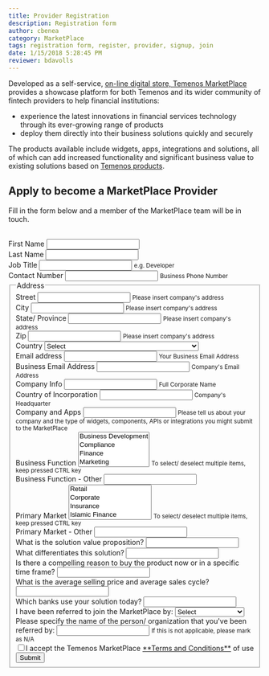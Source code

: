 ```yaml
---
title: Provider Registration
description: Registration form
author: cbenea
category: MarketPlace
tags: registration form, register, provider, signup, join
date: 1/15/2018 5:28:45 PM  
reviewer: bdavolls
---
```


<!--  ----------------------------------------------------------------------  -->
<!-- Already registered? Sign in **here**. -->

Developed as a self-service, [on-line digital store, Temenos MarketPlace](https://marketplace.temenos.com/) provides a showcase platform for both Temenos and its wider community of fintech providers to help financial institutions:<br>
- experience the latest innovations in financial services technology through its ever-growing range of products<br>
- deploy them directly into their business solutions quickly and securely<br>

The products available include widgets, apps, integrations and solutions, all of which can add increased functionality and significant business value to existing solutions based on [Temenos products](https://www.temenos.com/en/solutions/products/).<br>

## **Apply to become a MarketPlace Provider**

Fill in the form below and a member of the MarketPlace team will be in touch.<br>
<script src="https://ajax.googleapis.com/ajax/libs/jquery/3.2.1/jquery.min.js"></script>
<script type = "text/javascript" language = "javascript" src = "../myscripts/PipedriveCreateDeal.js"></script>

<!--  ----------------------------------------------------------------------  -->
<!--  NOTE: Please add the following <META> element to your page <HEAD>.      -->
<!--  If necessary, please modify the charset parameter to specify the        -->
<!--  character set of your HTML page.                                        -->
<!--  ----------------------------------------------------------------------  -->

<META HTTP-EQUIV="Content-type" CONTENT="text/html; charset=UTF-8">

<!--  ----------------------------------------------------------------------  -->
<!--  NOTE: Please add the following <FORM> element to your page.             -->
<!--  ----------------------------------------------------------------------  -->

<form action="https://webto.salesforce.com/servlet/servlet.WebToLead?encoding=UTF-8" method="POST">

<input type=hidden name="oid" value="00D30000000pTar">
<input type=hidden name="retURL" value="http://developer.temenos.com/faq/register-confirmation.html">
<input type=hidden id="00N2X000009FMw6" name="00N2X000009FMw6" type="checkbox" value="1"/><br>

<!--  ----------------------------------------------------------------------  -->
<!--  NOTE: These fields are optional debugging elements. Please uncomment    -->
<!--  these lines if you wish to test in debug mode.                          -->
<!--  <input type="hidden" name="debug" value=1>                              -->
<!--  <input type="hidden" name="debugEmail" value="ineagoe@temenos.com">     -->
<!--  ----------------------------------------------------------------------  -->

<form action="/action_page.php">

  <div class="form-group">
    <label for="first_name">First Name</label>
    <input type="first_name" class="form-control" input id="first_name" maxlength="40" name="first_name" size="20" type="text" placeholder="" required>
  </div>
  <div class="form-group">
    <label for="last_name">Last Name</label>
    <input type="last_name" class="form-control" input id="last_name" maxlength="80" name="last_name" size="20" type="text" placeholder="" required>
  </div>
  <div class="form-group">
    <label for="title">Job Title</label>
    <input type="title" class="form-control" input id="title" maxlength="40" name="title" size="20" type="text" placeholder="" required>
    <small id="Job Title info help" class="form-text text-muted">e.g. Developer</small>
  </div>
  <div class="form-group">
    <label for="phone">Contact Number</label>
    <input type="phone" class="form-control" input id="phone" maxlength="40" name="phone" size="20" type="text" placeholder="" required>
    <small id="contact number info help" class="form-text text-muted">Business Phone Number</small>
  </div>
<fieldset>
                <legend>Address</legend>
  <div class="form-group">
    <label for="street">Street</label>
    <input class="form-control" id="street" name="street" type="text" wrap="soft" required>
    <small id="company street info help" class="form-text text-muted">Please insert company's address</small>
  </div>
  <div class="form-group">
    <label for="city">City</label>
    <input class="form-control" id="city" name="city" type="text" wrap="soft" required>
    <small id="company city info help" class="form-text text-muted">Please insert company's address</small>
  </div>
  <div class="form-group">
    <label for="state">State/ Province</label>
    <input class="form-control" id="state" name="state" type="text" wrap="soft" required>
    <small id="company state info help" class="form-text text-muted">Please insert company's address</small>
  </div>
  <div class="form-group">
    <label for="zip">Zip</label>
    <input class="form-control" id="zip" name="zip" type="text" wrap="soft" required>
    <small id="company zip info help" class="form-text text-muted">Please insert company's address</small>
  </div>
<div class="form-group">
    <label for="country">Country</label>
    <select input class="form-control" id="country" name="country" type="text" wrap="soft" required>
<option selected disabled ="Select">Select</option>
<option value="Afghanistan">Afghanistan</option>
<option value="Aland Islands">Aland Islands</option>
<option value="Albania">Albania</option>
<option value="Algeria">Algeria</option>
<option value="American Samoa">American Samoa</option>
<option value="Andorra">Andorra</option>
<option value="Angola">Angola</option>
<option value="Anguilla">Anguilla</option>
<option value="Antarctica">Antarctica</option>
<option value="Antigua and Barbuda">Antigua and Barbuda</option>
<option value="Argentina">Argentina</option>
<option value="Armenia">Armenia</option>
<option value="Aruba">Aruba</option>
<option value="Australia">Australia</option>
<option value="Austria">Austria</option>
<option value="Azerbaijan">Azerbaijan</option>
<option value="Bahamas">Bahamas</option>
<option value="Bahrain">Bahrain</option>
<option value="Bangladesh">Bangladesh</option>
<option value="Barbados">Barbados</option>
<option value="Belarus">Belarus</option>
<option value="Belgium">Belgium</option>
<option value="Belize">Belize</option>
<option value="Benin">Benin</option>
<option value="Bermuda">Bermuda</option>
<option value="Bhutan">Bhutan</option>
<option value="Bolivia">Bolivia</option>
<option value="Bonaire">Bonaire</option>
<option value="Bosnia and Herzegovina">Bosnia and Herzegovina</option>
<option value="Botswana">Botswana</option>
<option value="Bouvet Island">Bouvet Island</option>
<option value="Brazil">Brazil</option>
<option value="British Indian Ocean Territory">British Indian Ocean Territory</option>
<option value="Brunei Darussalam">Brunei Darussalam</option>
<option value="Bulgaria">Bulgaria</option>
<option value="Burkina Faso">Burkina Faso</option>
<option value="Burundi">Burundi</option>
<option value="Cambodia">Cambodia</option>
<option value="Cameroon">Cameroon</option>
<option value="Canada">Canada</option>
<option value="Cape Verde">Cape Verde</option>
<option value="Cayman Islands">Cayman Islands</option>
<option value="Central African Republic">Central African Republic</option>
<option value="Chad">Chad</option>
<option value="Chile">Chile</option>
<option value="China">China</option>
<option value="Christmas Island">Christmas Island</option>
<option value="Cocos (keeling) Islands">Cocos (keeling) Islands</option>
<option value="Colombia">Colombia</option>
<option value="Comoros">Comoros</option>
<option value="Congo">Congo</option>
<option value="Congo, The Democratic Republic of The">Congo, The Democratic Republic of The</option>
<option value="Cook Islands">Cook Islands</option>
<option value="Costa Rica">Costa Rica</option>
<option value="Cote D'ivoire">Cote D'ivoire</option>
<option value="Croatia">Croatia</option>
<option value="Cuba">Cuba</option>
<option value="Curacao">Curacao</option>
<option value="Cyprus">Cyprus</option>
<option value="Czech Republic">Czech Republic</option>
<option value="Denmark">Denmark</option>
<option value="Djibouti">Djibouti</option>
<option value="Dominica">Dominica</option>
<option value="Dominican Republic">Dominican Republic</option>
<option value="Ecuador">Ecuador</option>
<option value="Egypt">Egypt</option>
<option value="El Salvador">El Salvador</option>
<option value="Equatorial Guinea">Equatorial Guinea</option>
<option value="Eritrea">Eritrea</option>
<option value="Estonia">Estonia</option>
<option value="Ethiopia">Ethiopia</option>
<option value="Falkland Islands (malvinas)">Falkland Islands (malvinas)</option>
<option value="Faroe Islands">Faroe Islands</option>
<option value="Fiji">Fiji</option>
<option value="Finland">Finland</option>
<option value="France">France</option>
<option value="French Guiana">French Guiana</option>
<option value="French Polynesia">French Polynesia</option>
<option value="French Southern Territories">French Southern Territories</option>
<option value="Gabon">Gabon</option>
<option value="Gambia">Gambia</option>
<option value="Georgia">Georgia</option>
<option value="Germany">Germany</option>
<option value="Ghana">Ghana</option>
<option value="Gibraltar">Gibraltar</option>
<option value="Greece">Greece</option>
<option value="Greenland">Greenland</option>
<option value="Grenada">Grenada</option>
<option value="Guadeloupe">Guadeloupe</option>
<option value="Guam">Guam</option>
<option value="Guatemala">Guatemala</option>
<option value="Guernsey">Guernsey</option>
<option value="Guinea">Guinea</option>
<option value="Guinea-Bissau">Guinea-Bissau</option>
<option value="Guyana">Guyana</option>
<option value="Haiti">Haiti</option>
<option value="Heard Island and Mcdonald Islands">Heard Island and Mcdonald Islands</option>
<option value="Holy See (vatican City State)">Holy See (vatican City State)</option>
<option value="Honduras">Honduras</option>
<option value="Hong Kong">Hong Kong</option>
<option value="Hungary">Hungary</option>
<option value="Iceland">Iceland</option>
<option value="India">India</option>
<option value="Indonesia">Indonesia</option>
<option value="Iran">Iran</option>
<option value="Iraq">Iraq</option>
<option value="Ireland">Ireland</option>
<option value="Isle of Man">Isle of Man</option>
<option value="Israel">Israel</option>
<option value="Italy">Italy</option>
<option value="Jamaica">Jamaica</option>
<option value="Japan">Japan</option>
<option value="Jersey">Jersey</option>
<option value="Jordan">Jordan</option>
<option value="Kazakhstan">Kazakhstan</option>
<option value="Kenya">Kenya</option>
<option value="Kiribati">Kiribati</option>
<option value="Korea, Democratic People's Republic of">Korea, Democratic People's Republic of</option>
<option value="Korea, Republic of">Korea, Republic of</option>
<option value="Kosovo">Kosovo</option>
<option value="Kuwait">Kuwait</option>
<option value="Kyrgyzstan">Kyrgyzstan</option>
<option value="Lao People's Democratic Republic">Lao People's Democratic Republic</option>
<option value="Latvia">Latvia</option>
<option value="Lebanon">Lebanon</option>
<option value="Lesotho">Lesotho</option>
<option value="Liberia">Liberia</option>
<option value="Libya">Libya</option>
<option value="Liechtenstein">Liechtenstein</option>
<option value="Lithuania">Lithuania</option>
<option value="Luxembourg">Luxembourg</option>
<option value="Macao">Macao</option>
<option value="Macedonia, The Former Yugoslav Republic of">Macedonia, The Former Yugoslav Republic of</option>
<option value="Madagascar">Madagascar</option>
<option value="Malawi">Malawi</option>
<option value="Malaysia">Malaysia</option>
<option value="Maldives">Maldives</option>
<option value="Mali">Mali</option>
<option value="Malta">Malta</option>
<option value="Marshall Islands">Marshall Islands</option>
<option value="Martinique">Martinique</option>
<option value="Mauritania">Mauritania</option>
<option value="Mauritius">Mauritius</option>
<option value="Mayotte">Mayotte</option>
<option value="Mexico">Mexico</option>
<option value="Micronesia, Federated States of">Micronesia, Federated States of</option>
<option value="Moldova, Republic of">Moldova, Republic of</option>
<option value="Monaco">Monaco</option>
<option value="Mongolia">Mongolia</option>
<option value="Montenegro">Montenegro</option>
<option value="Montserrat">Montserrat</option>
<option value="Morocco">Morocco</option>
<option value="Mozambique">Mozambique</option>
<option value="Myanmar">Myanmar</option>
<option value="Namibia">Namibia</option>
<option value="Nauru">Nauru</option>
<option value="Nepal">Nepal</option>
<option value="Netherlands">Netherlands</option>
<option value="Netherlands Antilles">Netherlands Antilles</option>
<option value="New Caledonia">New Caledonia</option>
<option value="New Zealand">New Zealand</option>
<option value="Nicaragua">Nicaragua</option>
<option value="Niger">Niger</option>
<option value="Nigeria">Nigeria</option>
<option value="Niue">Niue</option>
<option value="Norfolk Island">Norfolk Island</option>
<option value="Northern Mariana Islands">Northern Mariana Islands</option>
<option value="Norway">Norway</option>
<option value="Oman">Oman</option>
<option value="Pakistan">Pakistan</option>
<option value="Palau">Palau</option>
<option value="Palestine">Palestine</option>
<option value="Panama">Panama</option>
<option value="Papua New Guinea">Papua New Guinea</option>
<option value="Paraguay">Paraguay</option>
<option value="Peru">Peru</option>
<option value="Philippines">Philippines</option>
<option value="Pitcairn">Pitcairn</option>
<option value="Poland">Poland</option>
<option value="Portugal">Portugal</option>
<option value="Puerto Rico">Puerto Rico</option>
<option value="Qatar">Qatar</option>
<option value="Reunion">Reunion</option>
<option value="Romania">Romania</option>
<option value="Russian Federation">Russian Federation</option>
<option value="Rwanda">Rwanda</option>
<option value="Saint Barthélemy">Saint Barthélemy</option>
<option value="Saint Helena">Saint Helena</option>
<option value="Saint Kitts and Nevis">Saint Kitts and Nevis</option>
<option value="Saint Lucia">Saint Lucia</option>
<option value="Saint Martin (French Part)">Saint Martin (French Part)</option>
<option value="Saint Pierre and Miquelon">Saint Pierre and Miquelon</option>
<option value="Saint Vincent and The Grenadines">Saint Vincent and The Grenadines</option>
<option value="Samoa">Samoa</option>
<option value="San Marino">San Marino</option>
<option value="Sao Tome and Principe">Sao Tome and Principe</option>
<option value="Saudi Arabia">Saudi Arabia</option>
<option value="Senegal">Senegal</option>
<option value="Serbia">Serbia</option>
<option value="Seychelles">Seychelles</option>
<option value="Sierra Leone">Sierra Leone</option>
<option value="Singapore">Singapore</option>
<option value="Sint Maartin (Dutch Part)">Sint Maartin (Dutch Part)</option>
<option value="Slovakia">Slovakia</option>
<option value="Slovenia">Slovenia</option>
<option value="Solomon Islands">Solomon Islands</option>
<option value="Somalia">Somalia</option>
<option value="South Africa">South Africa</option>
<option value="South Georgia and The South Sandwich Islands">South Georgia and The South Sandwich Islands</option>
<option value="South Sudan">South Sudan</option>
<option value="Spain">Spain</option>
<option value="Sri Lanka">Sri Lanka</option>
<option value="Sudan">Sudan</option>
<option value="Suriname">Suriname</option>
<option value="Svalbard and Jan Mayen">Svalbard and Jan Mayen</option>
<option value="Swaziland">Swaziland</option>
<option value="Sweden">Sweden</option>
<option value="Switzerland">Switzerland</option>
<option value="Syrian Arab Republic">Syrian Arab Republic</option>
<option value="Taiwan">Taiwan</option>
<option value="Tajikistan">Tajikistan</option>
<option value="Tanzania, United Republic of">Tanzania, United Republic of</option>
<option value="Thailand">Thailand</option>
<option value="Timor-Leste">Timor-Leste</option>
<option value="Togo">Togo</option>
<option value="Tokelau">Tokelau</option>
<option value="Tonga">Tonga</option>
<option value="Trinidad and Tobago">Trinidad and Tobago</option>
<option value="Tunisia">Tunisia</option>
<option value="Turkey">Turkey</option>
<option value="Turkmenistan">Turkmenistan</option>
<option value="Turks and Caicos Islands">Turks and Caicos Islands</option>
<option value="Tuvalu">Tuvalu</option>
<option value="Uganda">Uganda</option>
<option value="Ukraine">Ukraine</option>
<option value="United Arab Emirates">United Arab Emirates</option>
<option value="United Kingdom">United Kingdom</option>
<option value="United States Minor Outlying Islands">United States Minor Outlying Islands</option>
<option value="United States of America">United States of America</option>
<option value="Uruguay">Uruguay</option>
<option value="Uzbekistan">Uzbekistan</option>
<option value="Vanuatu">Vanuatu</option>
<option value="Venezuela">Venezuela</option>
<option value="Vietnam">Vietnam</option>
<option value="Virgin Islands, British">Virgin Islands, British</option>
<option value="Virgin Islands, U.S.">Virgin Islands, U.S.</option>
<option value="Wallis and Futuna">Wallis and Futuna</option>
<option value="Western Sahara">Western Sahara</option>
<option value="Yemen">Yemen</option>
<option value="Zambia">Zambia</option>
<option value="Zimbabwe">Zimbabwe</option>
<small id="company country info help" class="form-text text-muted"></small>
  </div>
  <div class="form-group">
    <label for="email">Email address</label>
    <input id="email" class="form-control" id="email" placeholder="" name="email"  type="text" required>
    <small id="email info help" class="form-text text-muted">Your Business Email Address</small>
  </div>
  <div class="form-group">
    <label for="00Nw0000008OXBb">Business Email Address</label>
    <input type="text" class="form-control" id="00Nw0000008OXBb" placeholder="" name="00Nw0000008OXBb" required>
    <small id="email info help" class="form-text text-muted">Company's Email Address</small>
  </div>
  <div class="form-group">
    <label for="company">Company Info</label>
    <input class="form-control" id="company" name="company" type="text" wrap="soft" required> 
    <small id="company info help" class="form-text text-muted">Full Corporate Name</small>
  </div>
  <div class="form-group">
    <label for="00N2X000009FMvN">Country of Incorporation</label>
    <input class="form-control" id="00N2X000009FMvN" name="00N2X000009FMvN" type="text" wrap="soft" required>
    <small id="company info help" class="form-text text-muted">Company's Headquarter</small>
  </div>
  <div class="form-group">
    <label for="00N2X000009FMvI">Company and Apps</label>
    <input class="form-control" id="00N2X000009FMvI" name="00N2X000009FMvI" type="text" wrap="soft" placeholder="" required>
    <small id="company and apps info help" class="form-text text-muted">Please tell us about your company and the type of widgets, components, APIs or integrations you might submit to the MarketPlace</small>
  </div>
  <div class="form-group">
    <label for="00N2X000009FMv8">Business Function</label>
    <select input class="form-control" id="00N2X000009FMv8" multiple="multiple" name="00N2X000009FMv8" type="text" wrap="soft" placeholder="" required>
    <option value="Business Development">Business Development</option>
    <option value="Compliance">Compliance</option>
    <option value="Finance">Finance</option>
    <option value="Marketing">Marketing</option>
    <option value="Operations">Operations</option>
    <option value="Technology">Technology</option>
    <option value="Legal">Legal</option>
    </select>
    <small id="info help" class="form-text text-muted">To select/ deselect multiple items, keep pressed CTRL key</small>
  </div>
  <div class="form-group">
    <label for="00N2X000009FMvD">Business Function - Other</label>
    <input class="form-control" id="00N2X000009FMvD" name="00N2X000009FMvD" type="text" wrap="soft" placeholder="" required>
    <small id="company and apps info help" class="form-text text-muted"></small>
  </div>
  <div class="form-group">
    <label for="00N2X000009FMvS">Primary Market</label>
    <select input class="form-control" id="00N2X000009FMvS" multiple="multiple" name="00N2X000009FMvS" type="text" wrap="soft" placeholder="" required>
    <option value="Retail">Retail</option>
    <option value="Corporate">Corporate</option>
    <option value="Insurance">Insurance</option>
    <option value="Islamic Finance">Islamic Finance</option>
    <option value="Microfinance & Community">Microfinance & Community</option>
    <option value="Private Wealth">Private Wealth</option>
    <option value="Universal">Universal</option>
    <option value="Credit Unions">Credit Unions</option>
    <option value="Treasury & Capital">Treasury & Capital Market</option>
    <option value="Transaction & Payments">Transaction & Payments</option>
    </select>
    <small id="info help" class="form-text text-muted">To select/ deselect multiple items, keep pressed CTRL key</small>
  </div>
  <div class="form-group">
    <label for="00N2X000009FMvX">Primary Market - Other</label>
    <input class="form-control" id="00N2X000009FMvX" name="00N2X000009FMvX" type="text" wrap="soft" placeholder="" required>
    <small id="company and apps info help" class="form-text text-muted"></small>
  </div>
  <div class="form-group">
    <label for="00N2X000009FMvw">What is the solution value proposition?</label>
    <input class="form-control" id="00N2X000009FMvw" name="00N2X000009FMvw" type="text" wrap="soft" placeholder="" required>
  </div>
  <div class="form-group">
    <label for="00N2X000009FMvm">What differentiates this solution?</label>
    <input class="form-control" id="00N2X000009FMvm" name="00N2X000009FMvm" type="text" wrap="soft" placeholder="" required>
  </div>
  <div class="form-group">
    <label for="00N2X000009FMvh">Is there a compelling reason to buy the product now or in a specific time frame?</label>
    <input class="form-control" id="00N2X000009FMvh" name="00N2X000009FMvh" type="text" wrap="soft" placeholder="" required>
  </div>
  <div class="form-group">
    <label for="00N2X000009FMvr">What is the average selling price and average sales cycle?</label>
    <input class="form-control" id="00N2X000009FMvr" name="00N2X000009FMvr" type="text" wrap="soft" placeholder="" required>
  </div>
  <div class="form-group">
    <label for="00N2X000009FMw1">Which banks use your solution today?</label>
    <input class="form-control" id="00N2X000009FMw1" name="00N2X000009FMw1" type="text" wrap="soft" placeholder="" required>
</div>
<div class="form-group">
    <label for="00N2X000009FMwG">I have been referred to join the MarketPlace by:</label>
    <select input class="form-control" id="00N2X000009FMwG" name="00N2X000009FMwG" type="text" wrap="soft" placeholder="" required> 
  <option selected disabled ="Select">Select</option>
  <option value="Temenos employee">Temenos employee</option>
  <option value="Temenos customer">Temenos customer</option>
  <option value="Not applicable">Not applicable</option>
</select>
  </div>
  <div class="form-group">
    <label for="00N2X000009FMwB">Please specify the name of the person/ organization that you've been referred by:</label>
    <input class="form-control" id="00N2X000009FMwB" name="00N2X000009FMwB" type="text" wrap="soft" placeholder="" required>
    <small id="info help" class="form-text text-muted">If this is not applicable, please mark as N/A</small>
  </div>
  <div class="checkbox">
    <label><input type="checkbox" required>I accept the Temenos MarketPlace <a href="https://www.temenos.com/en/legal-information/terms-and-conditions/" target="_blank">**Terms and Conditions**</a> of use</label>
  </div>
<input type="submit" name="submit" class="btn btn-primary btn-block" id="submit">
</form>


<!--  ----------------------------------------------------------------------  -->
<!--    <div class="checkbox">
    <label><input type="checkbox">Please keep me up-to-date with an occasional email form Temenos MarketPlace ONLY.</label>
  </div>      -->
<!--  ----------------------------------------------------------------------  -->






